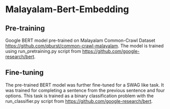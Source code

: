 # Malayalam-Bert-Embedding
## Pre-training

Google BERT model pre-trained on Malayalam Common-Crawl Dataset https://github.com/qburst/common-crawl-malayalam.
The model is trained using run_pretraining.py script from https://github.com/google-research/bert.

## Fine-tuning

The pre-trained BERT model was further fine-tuned for a SWAG like task. It was trained for completing a sentence 
from the previous sentence and four options. This task is trained as a binary classification problem with the run_classifier.py
 script from https://github.com/google-research/bert.
 
